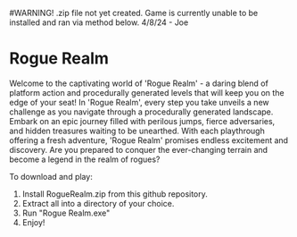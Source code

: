 #WARNING! .zip file not yet created. Game is currently unable to be installed and ran via method below. 4/8/24 - Joe

# Rogue Realm
Welcome to the captivating world of 'Rogue Realm' - a daring blend of platform action and procedurally generated levels that will keep you on the edge of your seat! In 'Rogue Realm', every step you take unveils a new challenge as you navigate through a procedurally generated landscape. Embark on an epic journey filled with perilous jumps, fierce adversaries, and hidden treasures waiting to be unearthed. With each playthrough offering a fresh adventure, 'Rogue Realm' promises endless excitement and discovery. Are you prepared to conquer the ever-changing terrain and become a legend in the realm of rogues?

To download and play:

1. Install RogueRealm.zip from this github repository.
2. Extract all into a directory of your choice.
3. Run "Rogue Realm.exe"
4. Enjoy!